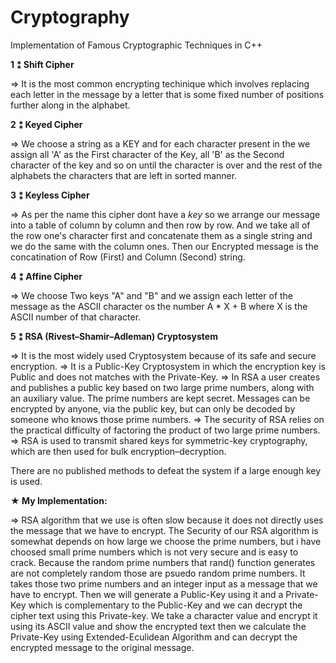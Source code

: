 # Cryptography
Implementation of Famous Cryptographic Techniques in C++

**1 ⁑ Shift Cipher**

  => It is the most common encrypting techinique which involves replacing each letter in the message by a letter that is some fixed number of positions further along in      the alphabet.
  
**2 ⁑ Keyed Cipher**

  => We choose a string as a KEY and for each character present in the we assign all 'A' as the First character of the Key, all 'B' as the Second character of the key        and so on until the character is over and the rest of the alphabets the characters that are left in sorted manner.
  
**3 ⁑ Keyless Cipher**

  => As per the name this cipher dont have a *key* so we arrange our message into a table of column by column and then row by row. 
     And we take all of the row one's character first and concatenate them as a single string and we do the same with the column ones.
     Then our Encrypted message is the concatination of Row (First) and Column (Second) string.
     
**4 ⁑ Affine Cipher**

  => We choose Two keys "A" and "B" and we assign each letter of the message as the ASCII character os the number A * X + B where X is the ASCII number of that                character.
  
**5 ⁑ RSA (Rivest–Shamir–Adleman) Cryptosystem**

  => It is the most widely used Cryptosystem because of its safe and secure encryption.
  => It is a Public-Key Cryptosystem in which the encryption key is Public and does not matches with the Private-Key.
  => In RSA a user creates and publishes a public key based on two large prime numbers, along with an auxiliary value. The prime numbers are kept secret. Messages can be      encrypted by anyone, via the public key, but can only be decoded by someone who knows those prime numbers.
  => The security of RSA relies on the practical difficulty of factoring the product of two large prime numbers.
  => RSA is used to transmit shared keys for symmetric-key cryptography, which are then used for bulk encryption–decryption.
  
 There are no published methods to defeat the system if a large enough key is used.
   
   **★ My Implementation:**
   
   => RSA algorithm that we use is often slow because it does not directly uses the message that we have to encrypt.
   The Security of our RSA algorithm is somewhat depends on how large we choose the prime numbers, but i have choosed small prime numbers which is not very secure and    is easy to crack. Because the random prime numbers that rand() function generates are not completely random those are psuedo random prime numbers. It takes those      two prime numbers and an integer input as a message that we have to encrypt. Then we will generate a Public-Key using it and a Private-Key which is complementary to    the Public-Key and we can decrypt the cipher text using this Private-key. We take a character value and encrypt it using its ASCII value and show the encrypted        text then we calculate the Private-Key using Extended-Eculidean Algorithm and can decrypt the encrypted message to the original message. 
